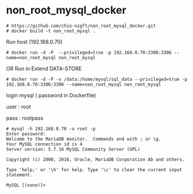 # non_root_mysql_docker

```
# https://github.com/chio-nzgft/non_root_mysql_docker.git
# docker build -t non_root_mysql .

```

Run host (192.168.0.70) 
```
# docker run -d -P  --privileged=true -p 192.168.0.70:3306:3306 --name=non_root_mysql non_root_mysql 
```

OR Run in Extend DATA-STORE

```
# docker run -d -P -v /data:/home/mysql/sql_data --privileged=true -p 192.168.0.70:3306:3306 --name=non_root_mysql non_root_mysql 
```


login mysql ( password in Dockerfile)

user : root

pass : rootpass

```
# mysql -h 192.168.0.70 -u root -p
Enter password:
Welcome to the MariaDB monitor.  Commands end with ; or \g.
Your MySQL connection id is 4
Server version: 5.7.16 MySQL Community Server (GPL)

Copyright (c) 2000, 2016, Oracle, MariaDB Corporation Ab and others.

Type 'help;' or '\h' for help. Type '\c' to clear the current input statement.

MySQL [(none)]>
```
